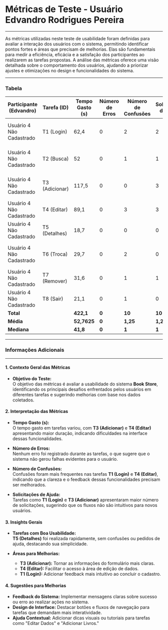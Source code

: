 # **Métricas de Teste - Usuário Edvandro Rodrigues Pereira**

---

As métricas utilizadas neste teste de usabilidade foram definidas para avaliar a interação dos usuários com o sistema, permitindo identificar pontos fortes e áreas que precisam de melhorias. Elas são fundamentais para medir a eficiência, eficácia e a satisfação dos participantes ao realizarem as tarefas propostas. A análise das métricas oferece uma visão detalhada sobre o comportamento dos usuários, ajudando a priorizar ajustes e otimizações no design e funcionalidades do sistema.

---

### **Tabela**

| **Participante (Edvandro)** | **Tarefa (ID)**  | **Tempo Gasto (s)** | **Número de Erros** | **Número de Confusões** | **Solicitações de Ajuda** | **Comentários/Observações**                                                                 |
|-----------------------------|------------------|---------------------|---------------------|-------------------------|--------------------------|--------------------------------------------------------------------------------------------|
| Usuário 4 Não Cadastrado    | T1 (Login)      | 62,4                | 0                   | 2                       | 2                        | O usuário ficou confuso devido a interface não ter um retorno intuitivo ao finalizar o cadastro. |
| Usuário 4 Não Cadastrado    | T2 (Busca)      | 52                  | 0                   | 1                       | 1                        | O usuário ficou em dúvida se o livro não estava disponível no sistema ou se havia algum erro. |
| Usuário 4 Não Cadastrado    | T3 (Adicionar)  | 117,5               | 0                   | 0                       | 3                        | O usuário apenas não compreendeu algumas informações do formulário de adição de livros.    |
| Usuário 4 Não Cadastrado    | T4 (Editar)     | 89,1                | 0                   | 3                       | 3                        | O usuário não conseguiu identificar facilmente a opção de editar dados.                    |
| Usuário 4 Não Cadastrado    | T5 (Detalhes)   | 18,7                | 0                   | 0                       | 0                        | Nenhuma dificuldade observada.                                                             |
| Usuário 4 Não Cadastrado    | T6 (Troca)      | 29,7                | 0                   | 2                       | 0                        | O usuário esperava uma interface dentro do sistema para as negociações de livros.          |
| Usuário 4 Não Cadastrado    | T7 (Remover)    | 31,6                | 0                   | 1                       | 1                        | O usuário não identificou facilmente o botão para remover livros.                          |
| Usuário 4 Não Cadastrado    | T8 (Sair)       | 21,1                | 0                   | 1                       | 0                        | O usuário não identificou facilmente o botão para sair do sistema.                         |
| **Total**                  |                  | **422,1**           | **0**               | **10**                  | **10**                   |                                                                                            |
| **Média**                  |                  | **52,7625**         | **0**               | **1,25**                | **1,25**                 |                                                                                            |
| **Mediana**                |                  | **41,8**            | **0**               | **1**                   | **1**                    |                                                                                            |

---

### **Informações Adicionais**

---

#### **1. Contexto Geral das Métricas**
- **Objetivo do Teste:**  
  O objetivo das métricas é avaliar a usabilidade do sistema **Book Store**, identificando os principais desafios enfrentados pelos usuários em diferentes tarefas e sugerindo melhorias com base nos dados coletados.

#### **2. Interpretação das Métricas**
- **Tempo Gasto (s):**  
  O tempo gasto em tarefas variou, com **T3 (Adicionar)** e **T4 (Editar)** apresentando maior duração, indicando dificuldades na interface dessas funcionalidades.

- **Número de Erros:**  
  Nenhum erro foi registrado durante as tarefas, o que sugere que o sistema não gerou falhas evidentes para o usuário.

- **Número de Confusões:**  
  Confusões foram mais frequentes nas tarefas **T1 (Login)** e **T4 (Editar)**, indicando que a clareza e o feedback dessas funcionalidades precisam ser melhorados.

- **Solicitações de Ajuda:**  
  Tarefas como **T1 (Login)** e **T3 (Adicionar)** apresentaram maior número de solicitações, sugerindo que os fluxos não são intuitivos para novos usuários.

#### **3. Insights Gerais**
- **Tarefas com Boa Usabilidade:**  
  **T5 (Detalhes)** foi realizada rapidamente, sem confusões ou pedidos de ajuda, destacando sua simplicidade.

- **Áreas para Melhorias:**  
  - **T3 (Adicionar):** Tornar as informações do formulário mais claras.
  - **T4 (Editar):** Facilitar o acesso à área de edição de dados.
  - **T1 (Login):** Adicionar feedback mais intuitivo ao concluir o cadastro.

#### **4. Sugestões para Melhorias**
- **Feedback do Sistema:** Implementar mensagens claras sobre sucesso ou erro ao realizar ações no sistema.
- **Design de Interface:** Destacar botões e fluxos de navegação para tarefas que demandam mais interatividade.
- **Ajuda Contextual:** Adicionar dicas visuais ou tutoriais para tarefas como "Editar Dados" e "Adicionar Livros."

